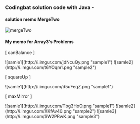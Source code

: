 ### Codingbat solution code with Java -
#### solution memo MergeTwo
![mergeTwo](http://i.imgur.com/tPY7Q1Q.png,"memo")
#### My memo for Array3's Problems
<p>[ canBalance ]</p>
![samle1](http://i.imgur.com/jdNcuQy.png "sample1")
![samle2](http://i.imgur.com/t6YOqm1.png "sample2")

<p>[ squareUp ]</p>
![samle1](http://i.imgur.com/d5uFeqZ.png "sample1")

<p>[ maxMirror ]</p>
![samle1](http://i.imgur.com/Tbg3HoO.png "sample1")
![samle2](http://i.imgur.com/XKfAv40.png "sample2")
![samle3](http://i.imgur.com/SW2PRwK.png "sample3")


